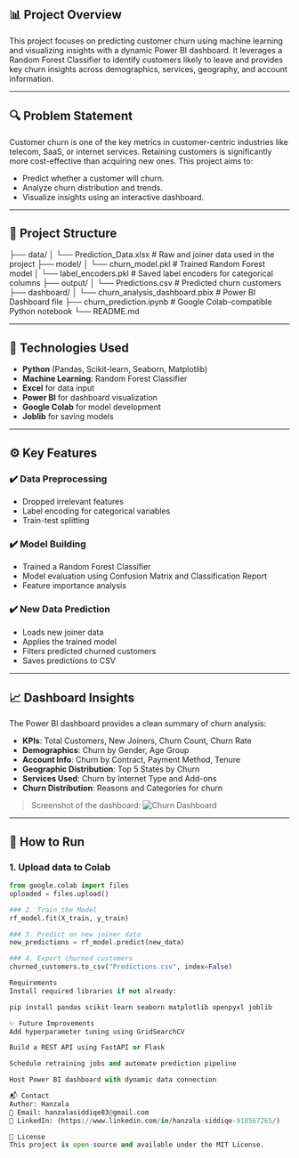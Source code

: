 ## 📊 Project Overview

This project focuses on predicting customer churn using machine learning and visualizing insights with a dynamic Power BI dashboard. It leverages a Random Forest Classifier to identify customers likely to leave and provides key churn insights across demographics, services, geography, and account information.

---

## 🔍 Problem Statement

Customer churn is one of the key metrics in customer-centric industries like telecom, SaaS, or internet services. Retaining customers is significantly more cost-effective than acquiring new ones. This project aims to:
- Predict whether a customer will churn.
- Analyze churn distribution and trends.
- Visualize insights using an interactive dashboard.

---

## 📁 Project Structure
├── data/
│ └── Prediction_Data.xlsx # Raw and joiner data used in the project
├── model/
│ └── churn_model.pkl # Trained Random Forest model
│ └── label_encoders.pkl # Saved label encoders for categorical columns
├── output/
│ └── Predictions.csv # Predicted churn customers
├── dashboard/
│ └── churn_analysis_dashboard.pbix # Power BI Dashboard file
├── churn_prediction.ipynb # Google Colab-compatible Python notebook
└── README.md


---

## 🧠 Technologies Used

- **Python** (Pandas, Scikit-learn, Seaborn, Matplotlib)
- **Machine Learning**: Random Forest Classifier
- **Excel** for data input
- **Power BI** for dashboard visualization
- **Google Colab** for model development
- **Joblib** for saving models

---

## ⚙️ Key Features

### ✔️ Data Preprocessing
- Dropped irrelevant features
- Label encoding for categorical variables
- Train-test splitting

### ✔️ Model Building
- Trained a Random Forest Classifier
- Model evaluation using Confusion Matrix and Classification Report
- Feature importance analysis

### ✔️ New Data Prediction
- Loads new joiner data
- Applies the trained model
- Filters predicted churned customers
- Saves predictions to CSV

---

## 📈 Dashboard Insights

The Power BI dashboard provides a clean summary of churn analysis:

- **KPIs**: Total Customers, New Joiners, Churn Count, Churn Rate
- **Demographics**: Churn by Gender, Age Group
- **Account Info**: Churn by Contract, Payment Method, Tenure
- **Geographic Distribution**: Top 5 States by Churn
- **Services Used**: Churn by Internet Type and Add-ons
- **Churn Distribution**: Reasons and Categories for churn

> Screenshot of the dashboard:
> ![Churn Dashboard](./dashboard/churn_analysis_summary.png)

---

## 🚀 How to Run

### 1. Upload data to Colab
```python
from google.colab import files
uploaded = files.upload()

### 2. Train the Model
rf_model.fit(X_train, y_train)

### 3. Predict on new joiner data
new_predictions = rf_model.predict(new_data)

### 4. Export churned customers
churned_customers.to_csv("Predictions.csv", index=False)

Requirements
Install required libraries if not already:

pip install pandas scikit-learn seaborn matplotlib openpyxl joblib

✨ Future Improvements
Add hyperparameter tuning using GridSearchCV

Build a REST API using FastAPI or Flask

Schedule retraining jobs and automate prediction pipeline

Host Power BI dashboard with dynamic data connection

📬 Contact
Author: Hanzala
📧 Email: hanzalasiddiqe83@gmail.com
🔗 LinkedIn: (https://www.linkedin.com/in/hanzala-siddiqe-918567265/)

📄 License
This project is open-source and available under the MIT License.
